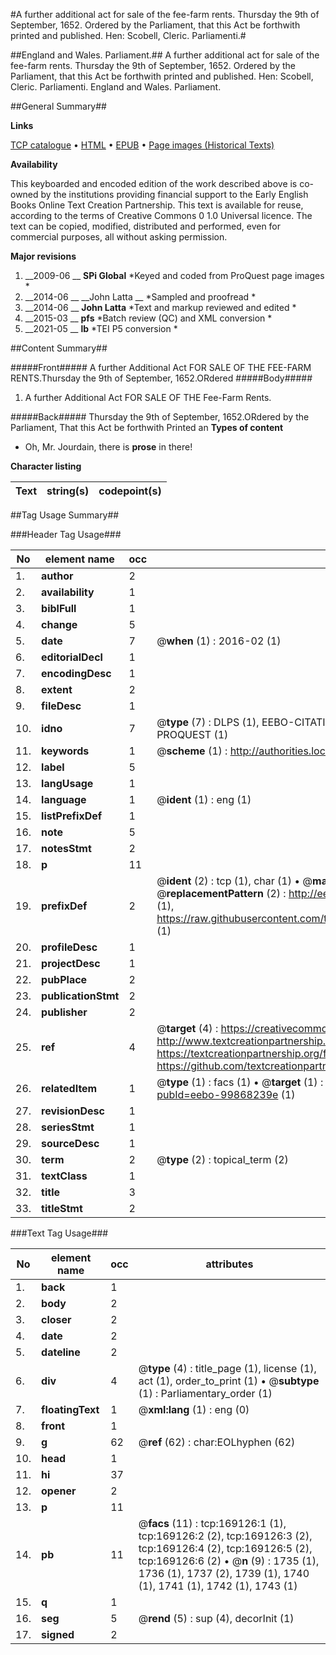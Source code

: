 #A further additional act for sale of the fee-farm rents. Thursday the 9th of September, 1652. Ordered by the Parliament, that this Act be forthwith printed and published. Hen: Scobell, Cleric. Parliamenti.#

##England and Wales. Parliament.##
A further additional act for sale of the fee-farm rents. Thursday the 9th of September, 1652. Ordered by the Parliament, that this Act be forthwith printed and published. Hen: Scobell, Cleric. Parliamenti.
England and Wales. Parliament.

##General Summary##

**Links**

[TCP catalogue](http://www.ota.ox.ac.uk/tcp/)  • 
[HTML](http://tei.it.ox.ac.uk/tcp/Texts-HTML/free/A74/A74454.html)  • 
[EPUB](http://tei.it.ox.ac.uk/tcp/Texts-EPUB/free/A74/A74454.epub) • 
[Page images (Historical Texts)](https://historicaltexts.jisc.ac.uk/eebo-99868239e)

**Availability**

This keyboarded and encoded edition of the work described above is co-owned by the
    institutions providing financial support to the Early English Books Online Text Creation
    Partnership. This text is available for reuse, according to the terms of  Creative Commons 0 1.0 Universal
    licence. The text can be copied, modified, distributed and performed, even for commercial
    purposes, all without asking permission.

**Major revisions**

1. __2009-06 __ __SPi Global__ *Keyed and coded from ProQuest page images *
1. __2014-06 __ __John Latta __ *Sampled and proofread *
1. __2014-06 __ __John Latta__ *Text and markup reviewed and edited *
1. __2015-03 __ __pfs__ *Batch review (QC) and XML conversion *
1. __2021-05 __ __lb__ *TEI P5 conversion *

##Content Summary##

#####Front#####
A further Additional Act FOR SALE OF THE FEE-FARM RENTS.Thursday the 9th of September, 1652.ORdered 
#####Body#####

1. A further Additional Act FOR SALE OF THE Fee-Farm Rents.

#####Back#####
Thursday the 9th of September, 1652.ORdered by the Parliament, That this Act be forthwith Printed an
**Types of content**

  * Oh, Mr. Jourdain, there is **prose** in there!

**Character listing**


|Text|string(s)|codepoint(s)|
|---|---|---|

##Tag Usage Summary##

###Header Tag Usage###

|No|element name|occ|attributes|
|---|---|---|---|
|1.|__author__|2||
|2.|__availability__|1||
|3.|__biblFull__|1||
|4.|__change__|5||
|5.|__date__|7| @__when__ (1) : 2016-02 (1)|
|6.|__editorialDecl__|1||
|7.|__encodingDesc__|1||
|8.|__extent__|2||
|9.|__fileDesc__|1||
|10.|__idno__|7| @__type__ (7) : DLPS (1), EEBO-CITATION (1), VID (1), EEBO-PROQUEST (1), STC (2), PROQUEST (1)|
|11.|__keywords__|1| @__scheme__ (1) : http://authorities.loc.gov/ (1)|
|12.|__label__|5||
|13.|__langUsage__|1||
|14.|__language__|1| @__ident__ (1) : eng (1)|
|15.|__listPrefixDef__|1||
|16.|__note__|5||
|17.|__notesStmt__|2||
|18.|__p__|11||
|19.|__prefixDef__|2| @__ident__ (2) : tcp (1), char (1)  •  @__matchPattern__ (2) : ([0-9\-]+):([0-9IVX]+) (1), (.+) (1)  •  @__replacementPattern__ (2) : http://eebo.chadwyck.com/downloadtiff?vid=$1&page=$2 (1), https://raw.githubusercontent.com/textcreationpartnership/Texts/master/tcpchars.xml#$1 (1)|
|20.|__profileDesc__|1||
|21.|__projectDesc__|1||
|22.|__pubPlace__|2||
|23.|__publicationStmt__|2||
|24.|__publisher__|2||
|25.|__ref__|4| @__target__ (4) : https://creativecommons.org/publicdomain/zero/1.0/ (1), http://www.textcreationpartnership.org/docs/. (1), https://textcreationpartnership.org/faq/#faq05 (1), https://github.com/textcreationpartnership (1)|
|26.|__relatedItem__|1| @__type__ (1) : facs (1)  •  @__target__ (1) : https://data.historicaltexts.jisc.ac.uk/view?pubId=eebo-99868239e (1)|
|27.|__revisionDesc__|1||
|28.|__seriesStmt__|1||
|29.|__sourceDesc__|1||
|30.|__term__|2| @__type__ (2) : topical_term (2)|
|31.|__textClass__|1||
|32.|__title__|3||
|33.|__titleStmt__|2||


###Text Tag Usage###

|No|element name|occ|attributes|
|---|---|---|---|
|1.|__back__|1||
|2.|__body__|2||
|3.|__closer__|2||
|4.|__date__|2||
|5.|__dateline__|2||
|6.|__div__|4| @__type__ (4) : title_page (1), license (1), act (1), order_to_print (1)  •  @__subtype__ (1) : Parliamentary_order (1)|
|7.|__floatingText__|1| @__xml:lang__ (1) : eng (0)|
|8.|__front__|1||
|9.|__g__|62| @__ref__ (62) : char:EOLhyphen (62)|
|10.|__head__|1||
|11.|__hi__|37||
|12.|__opener__|2||
|13.|__p__|11||
|14.|__pb__|11| @__facs__ (11) : tcp:169126:1 (1), tcp:169126:2 (2), tcp:169126:3 (2), tcp:169126:4 (2), tcp:169126:5 (2), tcp:169126:6 (2)  •  @__n__ (9) : 1735 (1), 1736 (1), 1737 (2), 1739 (1), 1740 (1), 1741 (1), 1742 (1), 1743 (1)|
|15.|__q__|1||
|16.|__seg__|5| @__rend__ (5) : sup (4), decorInit (1)|
|17.|__signed__|2||
